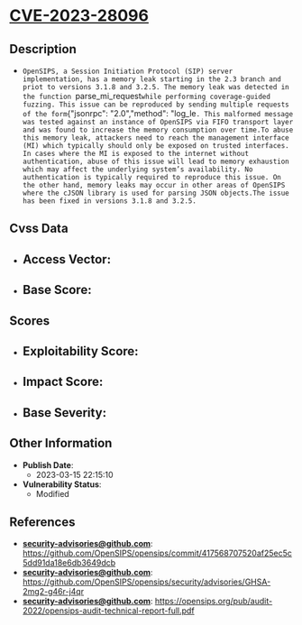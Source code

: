 
# [CVE-2023-28096](https://cve.mitre.org/cgi-bin/cvename.cgi?name=CVE-2023-28096)

## Description

- `OpenSIPS, a Session Initiation Protocol (SIP) server implementation, has a memory leak starting in the 2.3 branch and priot to versions 3.1.8 and 3.2.5. The memory leak was detected in the function `parse_mi_request` while performing coverage-guided fuzzing. This issue can be reproduced by sending multiple requests of the form `{"jsonrpc": "2.0","method": "log_le`. This malformed message was tested against an instance of OpenSIPS via FIFO transport layer and was found to increase the memory consumption over time.To abuse this memory leak, attackers need to reach the management interface (MI) which typically should only be exposed on trusted interfaces. In cases where the MI is exposed to the internet without authentication, abuse of this issue will lead to memory exhaustion which may affect the underlying system’s availability. No authentication is typically required to reproduce this issue. On the other hand, memory leaks may occur in other areas of OpenSIPS where the cJSON library is used for parsing JSON objects.The issue has been fixed in versions 3.1.8 and 3.2.5.`

## Cvss Data

- **Access Vector**:
  - 
- **Base Score**:
  - 

## Scores

- **Exploitability Score**:
  - 
- **Impact Score**:
  - 
- **Base Severity**:
  - 

## Other Information

- **Publish Date**:
  - 2023-03-15 22:15:10
- **Vulnerability Status**:
  - Modified

## References

- **security-advisories@github.com**: https://github.com/OpenSIPS/opensips/commit/417568707520af25ec5c5dd91da18e6db3649dcb
- **security-advisories@github.com**: https://github.com/OpenSIPS/opensips/security/advisories/GHSA-2mg2-g46r-j4qr
- **security-advisories@github.com**: https://opensips.org/pub/audit-2022/opensips-audit-technical-report-full.pdf
